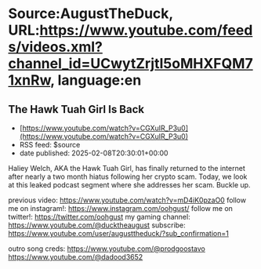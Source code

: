 # Source:AugustTheDuck, URL:https://www.youtube.com/feeds/videos.xml?channel_id=UCwytZrjtI5oMHXFQM71xnRw, language:en

## The Hawk Tuah Girl Is Back
 - [https://www.youtube.com/watch?v=CGXuIR_P3u0](https://www.youtube.com/watch?v=CGXuIR_P3u0)
 - RSS feed: $source
 - date published: 2025-02-08T20:30:01+00:00

Haliey Welch, AKA the Hawk Tuah Girl, has finally returned to the internet after nearly a two month hiatus following her crypto scam. Today, we look at this leaked podcast segment where she addresses her scam. Buckle up.

previous video: https://www.youtube.com/watch?v=mD4iK0pzaO0
follow me on instagram!: https://www.instagram.com/oohgust/
follow me on twitter!: https://twitter.com/oohgust
my gaming channel: https://www.youtube.com/@ducktheaugust
subscribe: https://www.youtube.com/user/augusttheduck/?sub_confirmation=1

outro song creds: 
https://www.youtube.com/@prodgoostavo
https://www.youtube.com/@dadood3652


